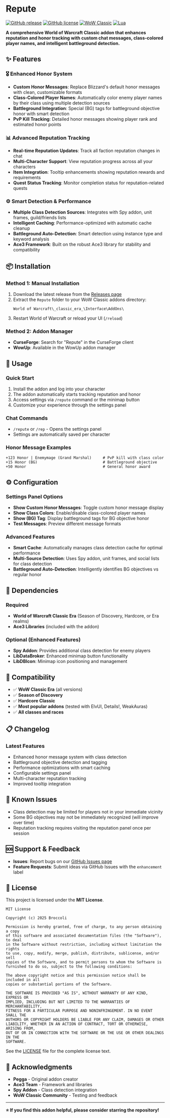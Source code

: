 # Repute

[![GitHub release](https://img.shields.io/github/v/release/1broccoli/repute?style=flat-square)](https://github.com/1broccoli/repute/releases)
[![GitHub license](https://img.shields.io/github/license/1broccoli/repute?style=flat-square)](https://github.com/1broccoli/repute/blob/main/LICENSE)
[![WoW Classic](https://img.shields.io/badge/WoW-Classic%20Era-orange?style=flat-square)](https://worldofwarcraft.com/en-us/wowclassic)
[![Lua](https://img.shields.io/badge/Language-Lua-blue?style=flat-square)](https://www.lua.org/)

**A comprehensive World of Warcraft Classic addon that enhances reputation and honor tracking with custom chat messages, class-colored player names, and intelligent battleground detection.**

## ✨ Features

### 🎖️ **Enhanced Honor System**
- **Custom Honor Messages**: Replace Blizzard's default honor messages with clean, customizable formats
- **Class-Colored Player Names**: Automatically color enemy player names by their class using multiple detection sources
- **Battleground Integration**: Special (BG) tags for battleground objective honor with smart detection
- **PvP Kill Tracking**: Detailed honor messages showing player rank and estimated honor points

### 📊 **Advanced Reputation Tracking**
- **Real-time Reputation Updates**: Track all faction reputation changes in chat
- **Multi-Character Support**: View reputation progress across all your characters
- **Item Integration**: Tooltip enhancements showing reputation rewards and requirements
- **Quest Status Tracking**: Monitor completion status for reputation-related quests

### ⚙️ **Smart Detection & Performance**
- **Multiple Class Detection Sources**: Integrates with Spy addon, unit frames, guild/friends lists
- **Intelligent Caching**: Performance-optimized with automatic cache cleanup
- **Battleground Auto-Detection**: Smart detection using instance type and keyword analysis
- **Ace3 Framework**: Built on the robust Ace3 library for stability and compatibility

## 📦 Installation

### Method 1: Manual Installation
1. Download the latest release from the [Releases page](https://github.com/1broccoli/repute/releases)
2. Extract the `Repute` folder to your WoW Classic addons directory:
   ```
   World of Warcraft\_classic_era_\Interface\AddOns\
   ```
3. Restart World of Warcraft or reload your UI (`/reload`)

### Method 2: Addon Manager
- **CurseForge**: Search for "Repute" in the CurseForge client
- **WowUp**: Available in the WowUp addon manager

## 🚀 Usage

### Quick Start
1. Install the addon and log into your character
2. The addon automatically starts tracking reputation and honor
3. Access settings via `/repute` command or the minimap button
4. Customize your experience through the settings panel

### Chat Commands
- `/repute` or `/rep` - Opens the settings panel
- Settings are automatically saved per character

### Honor Message Examples
```
+123 Honor | Enemymage (Grand Marshal)     # PvP kill with class color
+15 Honor (BG)                             # Battleground objective
+50 Honor                                  # General honor award
```

## ⚙️ Configuration

### Settings Panel Options
- **Show Custom Honor Messages**: Toggle custom honor message display
- **Show Class Colors**: Enable/disable class-colored player names
- **Show (BG) Tag**: Display battleground tags for BG objective honor
- **Test Messages**: Preview different message formats

### Advanced Features
- **Smart Cache**: Automatically manages class detection cache for optimal performance
- **Multi-Source Detection**: Uses Spy addon, unit frames, and social lists for class detection
- **Battleground Auto-Detection**: Intelligently identifies BG objectives vs regular honor

## 🔧 Dependencies

### Required
- **World of Warcraft Classic Era** (Season of Discovery, Hardcore, or Era realms)
- **Ace3 Libraries** (included with the addon)

### Optional (Enhanced Features)
- **Spy Addon**: Provides additional class detection for enemy players
- **LibDataBroker**: Enhanced minimap button functionality
- **LibDBIcon**: Minimap icon positioning and management

## 🤝 Compatibility

- ✅ **WoW Classic Era** (all versions)
- ✅ **Season of Discovery**
- ✅ **Hardcore Classic**
- ✅ **Most popular addons** (tested with ElvUI, Details!, WeakAuras)
- ✅ **All classes and races**

## 📋 Changelog

### Latest Features
- Enhanced honor message system with class detection
- Battleground objective detection and tagging
- Performance optimizations with smart caching
- Configurable settings panel
- Multi-character reputation tracking
- Improved tooltip integration

## 🐛 Known Issues

- Class detection may be limited for players not in your immediate vicinity
- Some BG objectives may not be immediately recognized (will improve over time)
- Reputation tracking requires visiting the reputation panel once per session

## 🆘 Support & Feedback

- **Issues**: Report bugs on our [GitHub Issues page](https://github.com/1broccoli/repute/issues)
- **Feature Requests**: Submit ideas via GitHub Issues with the `enhancement` label

## 📄 License

This project is licensed under the **MIT License**.

```
MIT License

Copyright (c) 2025 Broccoli

Permission is hereby granted, free of charge, to any person obtaining a copy
of this software and associated documentation files (the "Software"), to deal
in the Software without restriction, including without limitation the rights
to use, copy, modify, merge, publish, distribute, sublicense, and/or sell
copies of the Software, and to permit persons to whom the Software is
furnished to do so, subject to the following conditions:

The above copyright notice and this permission notice shall be included in all
copies or substantial portions of the Software.

THE SOFTWARE IS PROVIDED "AS IS", WITHOUT WARRANTY OF ANY KIND, EXPRESS OR
IMPLIED, INCLUDING BUT NOT LIMITED TO THE WARRANTIES OF MERCHANTABILITY,
FITNESS FOR A PARTICULAR PURPOSE AND NONINFRINGEMENT. IN NO EVENT SHALL THE
AUTHORS OR COPYRIGHT HOLDERS BE LIABLE FOR ANY CLAIM, DAMAGES OR OTHER
LIABILITY, WHETHER IN AN ACTION OF CONTRACT, TORT OR OTHERWISE, ARISING FROM,
OUT OF OR IN CONNECTION WITH THE SOFTWARE OR THE USE OR OTHER DEALINGS IN THE
SOFTWARE.
```

See the [LICENSE](https://github.com/1broccoli/repute/blob/main/LICENSE) file for the complete license text.

## 🙏 Acknowledgments

- **Pegga** - Original addon creator
- **Ace3 Team** - Framework and libraries
- **Spy Addon** - Class detection integration
- **WoW Classic Community** - Testing and feedback

---

**⭐ If you find this addon helpful, please consider starring the repository!**


